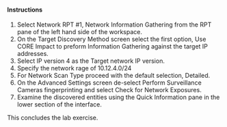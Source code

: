 #### Instructions

1. Select Network RPT #1, Network Information Gathering from the RPT pane of the left hand side of the workspace. 
2. On the Target Discovery Method screen select the first option, Use CORE Impact to preform Information Gathering against the target IP addresses. 
3. Select IP version 4 as the Target network IP version. 
4. Specify the network rage of 10.12.4.0/24 
5. For Network Scan Type proceed with the default selection, Detailed. 
6. On the Advanced Settings screen de-select Perform Surveillance Cameras fingerprinting and select Check for Network Exposures. 
7. Examine the discovered entities using the Quick Information pane in the lower section of the interface. 

This concludes the lab exercise.
